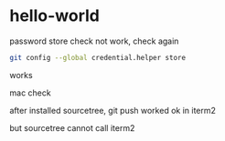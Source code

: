 # hello-world
password store check
not work, check again
```bash
git config --global credential.helper store 
```
works

mac check

after installed sourcetree, git push worked ok in iterm2

but sourcetree cannot call iterm2 

